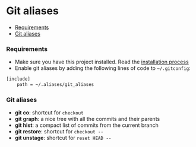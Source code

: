 # Git aliases #

- [Requirements](#requirements)
- [Git aliases](#git-aliases)

### Requirements ###
 - Make sure you have this project installed. Read the
[installation process](../../README.md#installation)
 - Enable git aliases by adding the following lines of code to `~/.gitconfig`:
```bash
[include]
    path = ~/.aliases/git_aliases
```

### Git aliases ###
- **git co**: shortcut for `checkout`
- **git graph**: a nice tree with all the commits and their parents
- **git hist**: a compact list of commits from the current branch
- **git restore**: shortcut for `checkout --`
- **git unstage**: shortcut for `reset HEAD --`
